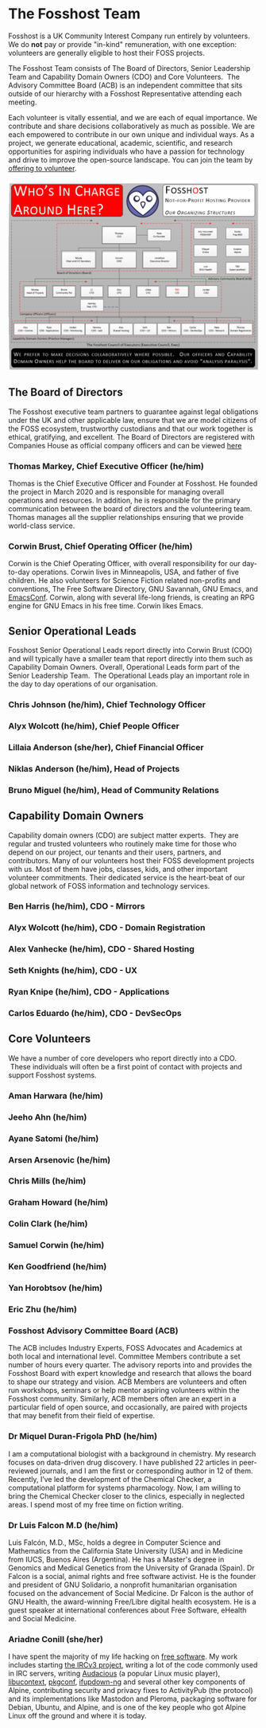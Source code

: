 # The Fosshost Team

Fosshost is a UK Community Interest Company run entirely by volunteers. We do **not** pay or provide "in-kind" remuneration, with one exception: volunteers are generally eligible to host their FOSS projects.

The Fosshost Team consists of The Board of Directors, Senior Leadership Team and Capability Domain Owners (CDO) and Core Volunteers.  The Advisory Committee Board (ACB) is an independent committee that sits outside of our hierarchy with a Fosshost Representative attending each meeting.  

Each volunteer is vitally essential, and we are each of equal importance. We contribute and share decisions collaboratively as much as possible. We are each empowered to contribute in our own unique and individual ways. As a project, we generate educational, academic, scientific, and research opportunities for aspiring individuals who have a passion for technology and drive to improve the open-source landscape. You can join the team by [offering to volunteer](/about/volunteering-opportunities).

![](/assets/fosshost-orgchart-20220119.png)

## The Board of Directors

The Fosshost executive team partners to guarantee against legal obligations under the UK and other applicable law, ensure that we are model citizens of the FOSS ecosystem, trustworthy custodians and that our work together is ethical, gratifying, and excellent. The Board of Directors are registered with Companies House as official company officers and can be viewed [here](https://find-and-update.company-information.service.gov.uk/company/13356530/officers)

### Thomas Markey, Chief Executive Officer (he/him) 

Thomas is the Chief Executive Officer and Founder at Fosshost. He founded the project in March 2020 and is responsible for managing overall operations and resources. In addition, he is responsible for the primary communication between the board of directors and the volunteering team. Thomas manages all the supplier relationships ensuring that we provide world-class service.

### Corwin Brust, Chief Operating Officer (he/him)

Corwin is the Chief Operating Officer, with overall responsibility for our day-to-day operations. Corwin lives in Minneapolis, USA, and father of five children. He also volunteers for Science Fiction related non-profits and conventions, The Free Software Directory, GNU Savannah, GNU Emacs, and [EmacsConf](https://emacsconf.org/). Corwin, along with several life-long friends, is creating an RPG engine for GNU Emacs in his free time. Corwin likes Emacs.


## Senior Operational Leads

Fosshost Senior Operational Leads report directly into Corwin Brust (COO) and will typically have a smaller team that report directly into them such as Capability Domain Owners. Overall, Operational Leads form part of the Senior Leadership Team.  The Operational Leads play an important role in the day to day operations of our organisation. 

### Chris Johnson (he/him), Chief Technology Officer

### Alyx Wolcott (he/him), Chief People Officer

### Lillaia Anderson (she/her), Chief Financial Officer

### Niklas Anderson (he/him), Head of Projects

### Bruno Miguel (he/him), Head of Community Relations

## Capability Domain Owners 

Capability domain owners (CDO) are subject matter experts.  They are regular and trusted volunteers who routinely make time for those who depend on our project, our tenants and their users, partners, and contributors. Many of our volunteers host their FOSS development projects with us. Most of them have jobs, classes, kids, and other important volunteer commitments. Their dedicated service is the heart-beat of our global network of FOSS information and technology services. 

### Ben Harris (he/him), CDO - Mirrors

### Alyx Wolcott (he/him), CDO - Domain Registration

### Alex Vanhecke (he/him), CDO - Shared Hosting

### Seth Knights (he/him), CDO - UX

### Ryan Knipe (he/him), CDO - Applications

### Carlos Eduardo (he/him), CDO - DevSecOps

## Core Volunteers

We have a number of core developers who report directly into a CDO.  These individuals will often be a first point of contact with projects and support Fosshost systems. 

### Aman Harwara (he/him)

### Jeeho Ahn (he/him)

### Ayane Satomi (he/him)

### Arsen Arsenovic (he/him)

### Chris Mills (he/him)

### Graham Howard (he/him)

### Colin Clark (he/him)

### Samuel Corwin (he/him)

### Ken Goodfriend (he/him)

### Yan Horobtsov (he/him)

### Eric Zhu (he/him)

### Fosshost Advisory Committee Board (ACB)

The ACB includes Industry Experts, FOSS Advocates and Academics at both local and international level. Committee Members contribute a set number of hours every quarter. The advisory reports into and provides the Fosshost Board with expert knowledge and research that allows the board to shape our strategy and vision. ACB Members are volunteers and often run workshops, seminars or help mentor aspiring volunteers within the Fosshost community. Similarly, ACB members often are an expert in a particular field of open source, and occasionally, are paired with projects that may benefit from their field of expertise. 

### Dr Miquel Duran-Frigola PhD (he/him)

I am a computational biologist with a background in chemistry. My research focuses on data-driven drug discovery. I have published 22 articles in peer-reviewed journals, and I am the first or corresponding author in 12 of them. Recently, I’ve led the development of the Chemical Checker, a computational platform for systems pharmacology. Now, I am willing to bring the Chemical Checker closer to the clinics, especially in neglected areas. I spend most of my free time on fiction writing.

### Dr Luis Falcon M.D (he/him)

Luis Falcón, M.D., MSc, holds a degree in Computer Science and Mathematics from the California State University (USA) and in Medicine from IUCS, Buenos Aires (Argentina). He has a Master's degree in Genomics and Medical Genetics from the University of Granada (Spain). Dr Falcon is a social, animal rights and free software activist. He is the founder and president of GNU Solidario, a nonprofit humanitarian organisation focused on the advancement of Social Medicine. Dr Falcon is the author of GNU Health, the award-winning Free/Libre digital health ecosystem. He is a guest speaker at international conferences about Free Software, eHealth and Social Medicine.

### Ariadne Conill (she/her)

I have spent the majority of my life hacking on [free software](https://en.wikipedia.org/wiki/Free_software_movement). My work includes starting [the IRCv3 project](https://ircv3.org/), writing a lot of the code commonly used in IRC servers, writing [Audacious](https://audacious-media-player.org) (a popular Linux music player), [libucontext](https://github.com/kaniini/libucontext), [pkgconf](https://github.com/pkgconf/pkgconf), [ifupdown-ng](https://github.com/ifupdown-ng/ifupdown-ng) and several other key components of Alpine, contributing security and privacy fixes to ActivityPub (the protocol) and its implementations like Mastodon and Pleroma, packaging software for Debian, Ubuntu, and Alpine, and is one of the key people who got Alpine Linux off the ground and where it is today.

